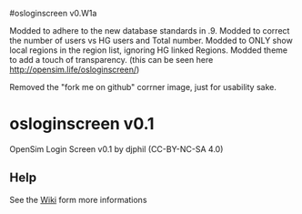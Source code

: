 #osloginscreen v0.W1a

Modded to adhere to the new database standards in .9.
Modded to correct the number of users vs HG users and Total number.
Modded to ONLY show local regions in the region list, ignoring HG linked Regions.
Modded theme to add a touch of transparency. (this can be seen here http://opensim.life/osloginscreen/)

Removed the "fork me on github" corrner image, just for usability sake.



# osloginscreen v0.1
OpenSim Login Screen v0.1 by djphil (CC-BY-NC-SA 4.0)

## Help
See the <a href="https://github.com/djphil/osloginscreen/wiki">Wiki</a> form more informations
